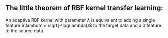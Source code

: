 ## The little theorem of RBF kernel transfer learning:
An adaptive RBF kernel with parameter $\lambda$ is equivalent to adding a single feature $\lambda' = \sqrt{-\log(lambda)}$ to the target data and a 0 feature to the source data.
